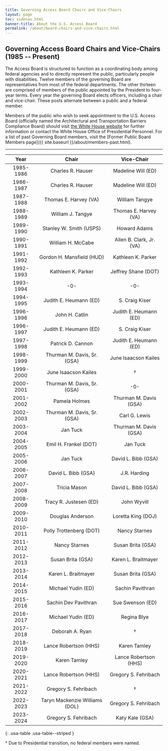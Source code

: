 ```yaml
---
title: Governing Access Board Chairs and Vice-Chairs 
layout: page
toc: sidenav.html
banner-title: About the U.S. Access Board
permalink: /about/board-chairs-and-vice-chairs.html
---
```


## Governing Access Board Chairs and Vice-Chairs (1985 -- Present)

The Access Board is structured to function as a coordinating body among federal agencies and to directly represent the public, particularly people with disabilities. Twelve members of the governing Board are representatives from most of the federal departments. The other thirteen are comprised of members of the public appointed by the President to four-year terms. Every year the governing Board elects officers, including a chair and vice-chair. These posts alternate between a public and a federal member.

Members of the public who wish to seek appointment to the U.S. Access Board (officially named the Architectural and Transportation Barriers Compliance Board) should visit [the White House website](https://www.whitehouse.gov/get-involved/join-us/) for further information or contact the White House Office of Presidential Personnel. For a list of past Governing Board members, visit the [Former Public Board Members page]({{ site.baseurl }}/about/members-past.html).


* * *


| Year | Chair | Vice-Chair |
| :---:   | :---: | :---: | 
| 1985-1986 | Charles R. Hauser | Madeline Will (ED) |
| 1986-1987 | Charles R. Hauser | Madeline Will (ED) |
| 1987-1988 | Thomas E. Harvey (VA) | William Tangye |
| 1988-1989 | William J. Tangye | Thomas E. Harvey (VA)  |
| 1989-1990 | Stanley W. Smith (USPS) | Howard Adams |
| 1990-1991 | William H. McCabe | Allen B. Clark, Jr. (VA) |
| 1991-1992 | Gordon H. Mansfield (HUD) | Kathleen K. Parker |
| 1992-1993 | Kathleen K. Parker | Jeffrey Shane (DOT) |
| 1993-1994 | -0- | -0- |
| 1994-1995 | Judith E. Heumann (ED) | S. Craig Kiser |
| 1996-1996 | John H. Catlin | Judith E. Heumann (ED) |
| 1996-1997 | Judith E. Heumann (ED) | S. Craig Kiser |
| 1997-1998 | Patrick D. Cannon | Judith E. Heumann (ED) |
| 1998-1999 | Thurman M. Davis, Sr. (GSA) | June Isaacson Kailes |
| 1999-2000 | June Isaacson Kailes | † |
| 2000-2001 | Thurman M. Davis, Sr. (GSA) | -0- |
| 2001-2002 | Pamela Holmes | Thurman M. Davis (GSA) |
| 2002-2003 | Thurman M. Davis, Sr. (GSA) | Carl G. Lewis |
| 2003-2004 | Jan Tuck | Thurman M. Davis (GSA) |
| 2004-2005 | Emil H. Frankel (DOT) | Jan Tuck |
| 2005-2006 | Jan Tuck | David L. Bibb (GSA) |
| 2006-2007 | David L. Bibb (GSA) | J.R. Harding |
| 2007-2008 | Tricia Mason | David L. Bibb (GSA) |
| 2008-2009 | Tracy R. Justesen (ED) | John Wyvill |
| 2009-2010 | Douglas Anderson | Loretta King (DOJ) |
| 2010-2011 | Polly Trottenberg (DOT) | Nancy Starnes |
| 2011-2012 | Nancy Starnes | Susan Brita (GSA) |
| 2012-2013 | Susan Brita (GSA) | Karen L. Braitmayer |
| 2013-2014 | Karen L. Braitmayer | Susan Brita (GSA) |
| 2014-2015 | Michael Yudin (ED) | Sachin Pavithran |
| 2015-2016 | Sachin Dev Pavithran | Sue Swenson (ED) |
| 2016-2017 | Michael Yudin (ED) | Regina Blye |
| 2017-2018 | Deborah A. Ryan | † |
| 2018-2019 | Lance Robertson (HHS) | Karen Tamley |
| 2019-2020 | Karen Tamley | Lance Robertson (HHS) |
| 2020-2021 | Lance Robertson (HHS) | Gregory S. Fehribach |
| 2021-2022 | Gregory S. Fehribach | † |
| 2022-2023 | Taryn Mackenzie Williams (DOL) | Gregory S. Fehribach |
| 2023-2024 | Gregory S. Fehribach | Katy Kale (GSA) | 
{: .usa-table .usa-table--striped }

† Due to Presidential transition, no federal members were named.
